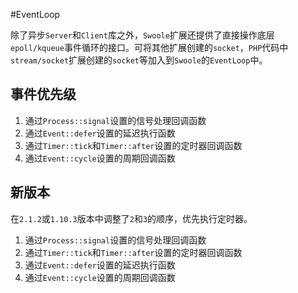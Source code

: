 #EventLoop

除了异步`Server`和`Client`库之外，`Swoole`扩展还提供了直接操作底层`epoll/kqueue`事件循环的接口。可将其他扩展创建的`socket`，`PHP`代码中`stream/socket`扩展创建的`socket`等加入到`Swoole`的`EventLoop`中。

事件优先级
----
1. 通过`Process::signal`设置的信号处理回调函数
2. 通过`Event::defer`设置的延迟执行函数
2. 通过`Timer::tick`和`Timer::after`设置的定时器回调函数
3. 通过`Event::cycle`设置的周期回调函数

新版本
---
在`2.1.2`或`1.10.3`版本中调整了`2`和`3`的顺序，优先执行定时器。

1. 通过`Process::signal`设置的信号处理回调函数
2. 通过`Timer::tick`和`Timer::after`设置的定时器回调函数
3. 通过`Event::defer`设置的延迟执行函数
3. 通过`Event::cycle`设置的周期回调函数
